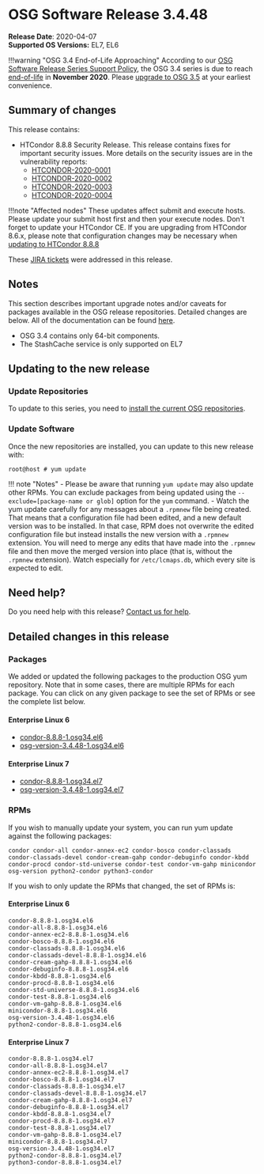 OSG Software Release 3.4.48
===========================

**Release Date**: 2020-04-07    
**Supported OS Versions:** EL7, EL6

!!!warning "OSG 3.4 End-of-Life Approaching"
    According to our
    [OSG Software Release Series Support Policy](https://opensciencegrid.org/technology/policy/release-series/),
    the OSG 3.4 series is due to reach
    [end-of-life](https://opensciencegrid.org/technology/policy/release-series/#life-cycle-dates) in **November 2020**.
    Please [upgrade to OSG 3.5](https://opensciencegrid.org/docs/release/release_series/#updating-to-osg-35)
    at your earliest convenience.

Summary of changes
------------------

This release contains:

-   HTCondor 8.8.8 Security Release. This release contains fixes for important security issues. More details on the security issues are in the vulnerability reports:
    -   [HTCONDOR-2020-0001](http://htcondor.org/security/vulnerabilities/HTCONDOR-2020-0001.html)
    -   [HTCONDOR-2020-0002](http://htcondor.org/security/vulnerabilities/HTCONDOR-2020-0002.html)
    -   [HTCONDOR-2020-0003](http://htcondor.org/security/vulnerabilities/HTCONDOR-2020-0003.html)
    -   [HTCONDOR-2020-0004](http://htcondor.org/security/vulnerabilities/HTCONDOR-2020-0004.html)

!!!note "Affected nodes"
    These updates affect submit and execute hosts. Please update your submit host first and then your execute nodes.
    Don't forget to update your HTCondor CE.
    If you are upgrading from HTCondor 8.6.x, please note that configuration changes may be necessary when
    [updating to HTCondor 8.8.8](https://opensciencegrid.org/docs/release/release_series/#updating-to-htcondor-88x_1)


These [JIRA tickets](https://jira.opensciencegrid.org/issues/?jql=project%20%3D%20SOFTWARE%20AND%20fixVersion%20%3D%203.4.48%20ORDER%20BY%20priority%20DESC%2C%20key%20DESC) were addressed in this release.

Notes
-----

This section describes important upgrade notes and/or caveats for packages available in the OSG release repositories.
Detailed changes are below. All of the documentation can be found [here](../../index.md).

-   OSG 3.4 contains only 64-bit components.
-   The StashCache service is only supported on EL7

Updating to the new release
---------------------------

### Update Repositories

To update to this series, you need to [install the current OSG repositories](../../common/yum.md#install-the-osg-repositories).

### Update Software

Once the new repositories are installed, you can update to this new release with:

``` console
root@host # yum update
```

!!! note "Notes"
    -   Please be aware that running `yum update` may also update other RPMs. You can exclude packages from being updated using the `--exclude=[package-name or glob]` option for the `yum` command.
    -   Watch the yum update carefully for any messages about a `.rpmnew` file being created. That means that a configuration file had been edited, and a new default version was to be installed. In that case, RPM does not overwrite the edited configuration file but instead installs the new version with a `.rpmnew` extension. You will need to merge any edits that have made into the `.rpmnew` file and then move the merged version into place (that is, without the `.rpmnew` extension). Watch especially for `/etc/lcmaps.db`, which every site is expected to edit.

Need help?
----------

Do you need help with this release? [Contact us for help](../../common/help.md).

Detailed changes in this release
--------------------------------

### Packages

We added or updated the following packages to the production OSG yum repository. Note that in some cases, there are multiple RPMs for each package. You can click on any given package to see the set of RPMs or see the complete list below.

#### Enterprise Linux 6

-   [condor-8.8.8-1.osg34.el6](https://koji.chtc.wisc.edu/koji/search?match=glob&type=build&terms=condor-8.8.8-1.osg34.el6)
-   [osg-version-3.4.48-1.osg34.el6](https://koji.chtc.wisc.edu/koji/search?match=glob&type=build&terms=osg-version-3.4.48-1.osg34.el6)

#### Enterprise Linux 7

-   [condor-8.8.8-1.osg34.el7](https://koji.chtc.wisc.edu/koji/search?match=glob&type=build&terms=condor-8.8.8-1.osg34.el7)
-   [osg-version-3.4.48-1.osg34.el7](https://koji.chtc.wisc.edu/koji/search?match=glob&type=build&terms=osg-version-3.4.48-1.osg34.el7)

### RPMs

If you wish to manually update your system, you can run yum update against the following packages:

    condor condor-all condor-annex-ec2 condor-bosco condor-classads condor-classads-devel condor-cream-gahp condor-debuginfo condor-kbdd condor-procd condor-std-universe condor-test condor-vm-gahp minicondor osg-version python2-condor python3-condor

If you wish to only update the RPMs that changed, the set of RPMs is:

#### Enterprise Linux 6

``` file
condor-8.8.8-1.osg34.el6
condor-all-8.8.8-1.osg34.el6
condor-annex-ec2-8.8.8-1.osg34.el6
condor-bosco-8.8.8-1.osg34.el6
condor-classads-8.8.8-1.osg34.el6
condor-classads-devel-8.8.8-1.osg34.el6
condor-cream-gahp-8.8.8-1.osg34.el6
condor-debuginfo-8.8.8-1.osg34.el6
condor-kbdd-8.8.8-1.osg34.el6
condor-procd-8.8.8-1.osg34.el6
condor-std-universe-8.8.8-1.osg34.el6
condor-test-8.8.8-1.osg34.el6
condor-vm-gahp-8.8.8-1.osg34.el6
minicondor-8.8.8-1.osg34.el6
osg-version-3.4.48-1.osg34.el6
python2-condor-8.8.8-1.osg34.el6
```

#### Enterprise Linux 7

``` file
condor-8.8.8-1.osg34.el7
condor-all-8.8.8-1.osg34.el7
condor-annex-ec2-8.8.8-1.osg34.el7
condor-bosco-8.8.8-1.osg34.el7
condor-classads-8.8.8-1.osg34.el7
condor-classads-devel-8.8.8-1.osg34.el7
condor-cream-gahp-8.8.8-1.osg34.el7
condor-debuginfo-8.8.8-1.osg34.el7
condor-kbdd-8.8.8-1.osg34.el7
condor-procd-8.8.8-1.osg34.el7
condor-test-8.8.8-1.osg34.el7
condor-vm-gahp-8.8.8-1.osg34.el7
minicondor-8.8.8-1.osg34.el7
osg-version-3.4.48-1.osg34.el7
python2-condor-8.8.8-1.osg34.el7
python3-condor-8.8.8-1.osg34.el7
```
